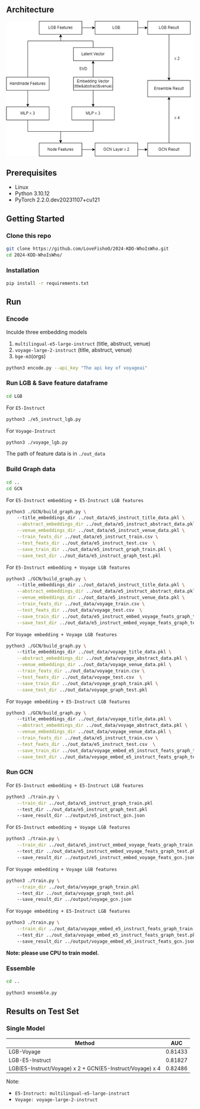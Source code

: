 ## Architecture
![imgae](./png/architecture.png)

## Prerequisites
- Linux
- Python 3.10.12
- PyTorch 2.2.0.dev20231107+cu121

## Getting Started

### Clone this repo

```bash
git clone https://github.com/LoveFishoO/2024-KDD-WhoIsWho.git
cd 2024-KDD-WhoIsWho/
```

### Installation
```bash
pip install -r requirements.txt
```

## Run

### Encode
Inculde three embedding models
1.  ``multilingual-e5-large-instruct`` (title, abstruct, venue)
2. ``voyage-large-2-instruct`` (title, abstruct, venue)
3. ``bge-m3``(orgs)

```bash
python3 encode.py --api_key "The api key of voyageai"
```

### Run LGB & Save feature dataframe
```bash
cd LGB
```
For ``E5-Instruct``
```bash
python3 ./e5_instruct_lgb.py
```

For ``Voyage-Instruct``
```bash
python3 ./voyage_lgb.py
```

The path of feature data is in ``./out_data``

### Build Graph data
```bash
cd ..
cd GCN
```

For ``E5-Instruct embedding + E5-Instruct LGB features``

```bash
python3 ./GCN/build_graph.py \ 
    --title_embeddings_dir ../out_data/e5_instruct_title_data.pkl \
    --abstract_embeddings_dir ../out_data/e5_instruct_abstract_data.pkl \
    --venue_embeddings_dir ../out_data/e5_instruct_venue_data.pkl \
    --train_feats_dir ../out_data/e5_instruct_train.csv \
    --test_feats_dir ../out_data/e5_instruct_test.csv  \
    --save_train_dir ../out_data/e5_instruct_graph_train.pkl \
    --save_test_dir ../out_data/e5_instruct_graph_test.pkl
```
For ``E5-Instruct embedding + Voyage LGB features``

```bash
python3 ./GCN/build_graph.py \ 
    --title_embeddings_dir ../out_data/e5_instruct_title_data.pkl \
    --abstract_embeddings_dir ../out_data/e5_instruct_abstract_data.pkl \
    --venue_embeddings_dir ../out_data/e5_instruct_venue_data.pkl \
    --train_feats_dir ../out_data/voyage_train.csv \
    --test_feats_dir ../out_data/voyage_test.csv  \
    --save_train_dir ../out_data/e5_instruct_embed_voyage_feats_graph_train.pkl \
    --save_test_dir ../out_data/e5_instruct_embed_voyage_feats_graph_test.pkl
```
For ``Voyage embedding + Voyage LGB features``

```bash
python3 ./GCN/build_graph.py \ 
    --title_embeddings_dir ../out_data/voyage_title_data.pkl \
    --abstract_embeddings_dir ../out_data/voyage_abstract_data.pkl \
    --venue_embeddings_dir ../out_data/voyage_venue_data.pkl \
    --train_feats_dir ../out_data/voyage_train.csv \
    --test_feats_dir ../out_data/voyage_test.csv  \
    --save_train_dir ../out_data/voyage_graph_train.pkl \
    --save_test_dir ../out_data/voyage_graph_test.pkl
```

For ``Voyage embedding + E5-Instruct LGB features``

```bash
python3 ./GCN/build_graph.py \ 
    --title_embeddings_dir ../out_data/voyage_title_data.pkl \
    --abstract_embeddings_dir ../out_data/voyage_abstract_data.pkl \
    --venue_embeddings_dir ../out_data/voyage_venue_data.pkl \
    --train_feats_dir ../out_data/e5_instruct_train.csv \
    --test_feats_dir ../out_data/e5_instruct_test.csv  \
    --save_train_dir ../out_data/voyage_embed_e5_instruct_feats_graph_train.pkl \
    --save_test_dir ../out_data/voyage_embed_e5_instruct_feats_graph_test.pkl
```
### Run GCN
For ``E5-Instruct embedding + E5-Instruct LGB features``

```bash
python3 ./train.py \
    --train_dir ../out_data/e5_instruct_graph_train.pkl
    --test_dir ../out_data/e5_instruct_graph_test.pkl
    --save_result_dir ../output/e5_instruct_gcn.json
```

For  ``E5-Instruct embedding + Voyage LGB features``

```bash
python3 ./train.py \
    --train_dir ../out_data/e5_instruct_embed_voyage_feats_graph_train.pkl
    --test_dir ../out_data/e5_instruct_embed_voyage_feats_graph_test.pkl
    --save_result_dir ../output/e5_instruct_embed_voyage_feats_gcn.json
```
For ``Voyage embedding + Voyage LGB features``

```bash
python3 ./train.py \
    --train_dir ../out_data/voyage_graph_train.pkl
    --test_dir ../out_data/voyage_graph_test.pkl
    --save_result_dir ../output/voyage_gcn.json
```

For ``Voyage embedding + E5-Instruct LGB features``
```bash
python3 ./train.py \
    --train_dir ../out_data/voyage_embed_e5_instruct_feats_graph_train.pkl
    --test_dir ../out_data/voyage_embed_e5_instruct_feats_graph_test.pkl
    --save_result_dir ../output/voyage_embed_e5_instruct_feats_gcn.json
```

**Note: please use CPU to train model.**

### Essemble
```bash
cd ..
```

```bash
python3 ensemble.py
```


## Results on Test Set

### Single Model
| Method| AUC |
|-------|-------|
| LGB-Voyage |0.81433|
| LGB-E5-Instruct |0.81827|
| LGB(E5-Instruct/Voyage) x 2 + GCN(E5-Instruct/Voyage) x 4|0.82486|

Note: 
* ``E5-Instruct: multilingual-e5-large-instruct`` 
* ``Voyage: voyage-large-2-instruct``

